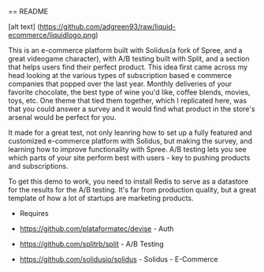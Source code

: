 == README

[alt text] (https://github.com/adgreen93/raw/liquid-ecommerce/liquidlogo.png)

This is an e-commerce platform built with Solidus(a fork of Spree, and a great videogame character), with A/B testing built with Split, and a section that helps users find their perfect product. This idea first came across my head looking at the various types of subscription based e commerce companies that popped over the last year. Monthly deliveries of your favorite chocolate, the best type of wine you'd like, coffee blends, movies, toys, etc. One theme that tied them together, which I replicated here, was that you could answer a survey and it would find what product in the store's arsenal would be perfect for you.

It made for a great test, not only leanring how to set up a fully featured and customized e-commerce platform with Solidus, but making the survey, and learning how to improve functionality with Spree. A/B testing lets you see which parts of your site perform best with users - key to pushing products and subscriptions.

To get this demo to work, you need to install Redis to serve as a datastore for the results for the A/B testing. 
It's far from production quality, but a great template of how a lot of startups are marketing products.


* Requires

* https://github.com/plataformatec/devise - Auth
* https://github.com/splitrb/split - A/B Testing
* https://github.com/solidusio/solidus - Solidus - E-Commerce 

